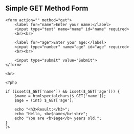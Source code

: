 <!DOCTYPE html>
<html>
<head>
    <title>GET Method Example</title>
</head>
<body>
    <h2>Simple GET Method Form</h2>

    
    <form action="" method="get">
        <label for="name">Enter your name:</label>
        <input type="text" name="name" id="name" required>
        <br><br>

        <label for="age">Enter your age:</label>
        <input type="number" name="age" id="age" required>
        <br><br>

        <input type="submit" value="Submit">
    </form>

    <hr>

    <?php
   
    if (isset($_GET['name']) && isset($_GET['age'])) {
        $name = htmlspecialchars($_GET['name']); 
        $age = (int) $_GET['age']; 

        echo "<h3>Result:</h3>";
        echo "Hello, <b>$name</b>!<br>";
        echo "You are <b>$age</b> years old.";
    }
    ?>
</body>
</html>
